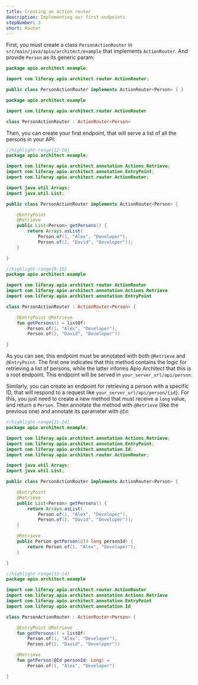 ```yaml
---
title: Creating an action router
description: Implementing our first endpoints
stepNumber: 3
short: Router
---
```


First, you must create a class `PersonActionRouter` in `src/main/java/apio/architect/example` that implements `ActionRouter`. And provide `Person` as its generic param:

```java
package apio.architect.example;

import com.liferay.apio.architect.router.ActionRouter;

public class PersonActionRouter implements ActionRouter<Person> { }
```

```kotlin
package apio.architect.example

import com.liferay.apio.architect.router.ActionRouter

class PersonActionRouter : ActionRouter<Person>
```

Then, you can create your first endpoint, that will serve a list of all the persons in your API:

```java
//highlight-range{12-18}
package apio.architect.example;

import com.liferay.apio.architect.annotation.Actions.Retrieve;
import com.liferay.apio.architect.annotation.EntryPoint;
import com.liferay.apio.architect.router.ActionRouter;

import java.util.Arrays;
import java.util.List;

public class PersonActionRouter implements ActionRouter<Person> {

    @EntryPoint
    @Retrieve
    public List<Person> getPersons() {
        return Arrays.asList(
            Person.of(1, "Alex", "Developer"),
            Person.of(2, "David", "Developer"));
    }

}
```

```kotlin
//highlight-range{9-10}
package apio.architect.example

import com.liferay.apio.architect.router.ActionRouter
import com.liferay.apio.architect.annotation.Actions.Retrieve
import com.liferay.apio.architect.annotation.EntryPoint

class PersonActionRouter : ActionRouter<Person> {

    @EntryPoint @Retrieve
    fun getPersons() = listOf(
        Person.of(1, "Alex", "Developer"), 
        Person.of(2, "David", "Developer"))

}
```

As you can see, this endpoint must be annotated with both `@Retrieve` and `@EntryPoint`. The first one indicates that this method contains the logic for retrieving a list of persons, while the latter informs Apio Architect that this is a root endpoint. This endpoint will be served in `your_server_url/api/person`.

Similarly, you can create an endpoint for retrieving a person with a specific ID, that will respond to a request like `your_server_url/api/person/{id}`. For this, you just need to create a new method that must receive a `long` value, and return a `Person`. Then annotate the method with `@Retrieve` (like the previous one) and annotate its parameter with `@Id`:

```java
//highlight-range{21-24}
package apio.architect.example;

import com.liferay.apio.architect.annotation.Actions.Retrieve;
import com.liferay.apio.architect.annotation.EntryPoint;
import com.liferay.apio.architect.annotation.Id;
import com.liferay.apio.architect.router.ActionRouter;

import java.util.Arrays;
import java.util.List;

public class PersonActionRouter implements ActionRouter<Person> {

    @EntryPoint
    @Retrieve
    public List<Person> getPersons() {
        return Arrays.asList(
            Person.of(1, "Alex", "Developer"),
            Person.of(2, "David", "Developer"));
    }

    @Retrieve
    public Person getPerson(@Id long personId) {
        return Person.of(1, "Alex", "Developer");
    }

}
```

```kotlin
//highlight-range{13-14}
package apio.architect.example

import com.liferay.apio.architect.router.ActionRouter
import com.liferay.apio.architect.annotation.Actions.Retrieve
import com.liferay.apio.architect.annotation.EntryPoint
import com.liferay.apio.architect.annotation.Id

class PersonActionRouter : ActionRouter<Person> {

    @EntryPoint @Retrieve
    fun getPersons() = listOf(
        Person.of(1, "Alex", "Developer"), 
        Person.of(2, "David", "Developer"))

    @Retrieve
    fun getPerson(@Id personId: Long) = 
        Person.of(1, "Alex", "Developer")

}
```